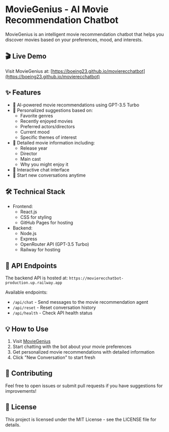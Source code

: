 # MovieGenius - AI Movie Recommendation Chatbot

MovieGenius is an intelligent movie recommendation chatbot that helps you discover movies based on your preferences, mood, and interests.

## 🎬 Live Demo

Visit MovieGenius at: [https://boeing23.github.io/movierecchatbot](https://boeing23.github.io/movierecchatbot)

## ✨ Features

- 🤖 AI-powered movie recommendations using GPT-3.5 Turbo
- 🎯 Personalized suggestions based on:
  - Favorite genres
  - Recently enjoyed movies
  - Preferred actors/directors
  - Current mood
  - Specific themes of interest
- 📝 Detailed movie information including:
  - Release year
  - Director
  - Main cast
  - Why you might enjoy it
- 💬 Interactive chat interface
- 🔄 Start new conversations anytime

## 🛠️ Technical Stack

- Frontend:
  - React.js
  - CSS for styling
  - GitHub Pages for hosting
- Backend:
  - Node.js
  - Express
  - OpenRouter API (GPT-3.5 Turbo)
  - Railway for hosting

## 🚀 API Endpoints

The backend API is hosted at: `https://movierecchatbot-production.up.railway.app`

Available endpoints:
- `/api/chat` - Send messages to the movie recommendation agent
- `/api/reset` - Reset conversation history
- `/api/health` - Check API health status

## 💡 How to Use

1. Visit [MovieGenius](https://boeing23.github.io/movierecchatbot)
2. Start chatting with the bot about your movie preferences
3. Get personalized movie recommendations with detailed information
4. Click "New Conversation" to start fresh

## 🤝 Contributing

Feel free to open issues or submit pull requests if you have suggestions for improvements!

## 📄 License

This project is licensed under the MIT License - see the LICENSE file for details. 